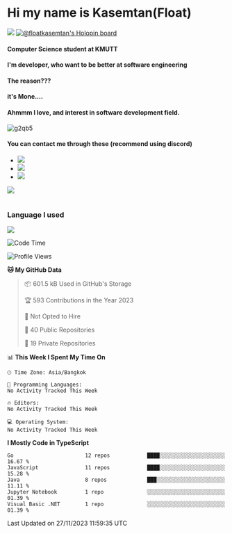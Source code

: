 # Hi my name is Kasemtan(Float)
![](https://64.media.tumblr.com/9c2a8f831efe8da556ffbf89cebb52c9/b86c1ab833a37e32-93/s1280x1920/d000dc22f75df64be2bc150f5fa69c4f6df6bb07.gifv)
[![@floatkasemtan's Holopin board](https://holopin.me/floatkasemtan)](https://holopin.io/@floatkasemtan)
#### Computer Science student at KMUTT
#### I'm developer, who want to be better at software engineering
#### The reason???
#### it's Mone.... 
#### Ahmmm I love, and interest in software development field.
![g2qb5](https://user-images.githubusercontent.com/69688279/175812510-9235eaf7-72f7-40d3-b163-56efa9aa5c6b.gif)

#### You can contact me through these (recommend using discord)
- [![](https://img.shields.io/badge/Discord-5865F2?logo=Discord&logoColor=white)](https://discordapp.com/users/278155096225742848)
- [![](https://img.shields.io/badge/Facebook-1877F2?logo=facebook&logoColor=white)](https://www.facebook.com/float.teavasirichokchai/)
- [![](https://img.shields.io/badge/linkedin-0A66C2?logo=linkedin&logoColor=white)](https://www.linkedin.com/in/floatkasemtan/)

[![](https://github-readme-stats.vercel.app/api?username=FloatKasemtan&show_icons=true&theme=nightowl)]()
#
### Language I used
[![](https://github-readme-stats.vercel.app/api/top-langs/?username=FloatKasemtan&layout=compact&theme=nightowl)]()
<!--START_SECTION:waka-->
![Code Time](http://img.shields.io/badge/Code%20Time-1%2C226%20hrs%2031%20mins-blue)

![Profile Views](http://img.shields.io/badge/Profile%20Views-0-blue)

**🐱 My GitHub Data** 

> 📦 601.5 kB Used in GitHub's Storage 
 > 
> 🏆 593 Contributions in the Year 2023
 > 
> 🚫 Not Opted to Hire
 > 
> 📜 40 Public Repositories 
 > 
> 🔑 19 Private Repositories 
 > 
📊 **This Week I Spent My Time On** 

```text
🕑︎ Time Zone: Asia/Bangkok

💬 Programming Languages: 
No Activity Tracked This Week

🔥 Editors: 
No Activity Tracked This Week

💻 Operating System: 
No Activity Tracked This Week
```

**I Mostly Code in TypeScript** 

```text
Go                       12 repos            ████░░░░░░░░░░░░░░░░░░░░░   16.67 % 
JavaScript               11 repos            ████░░░░░░░░░░░░░░░░░░░░░   15.28 % 
Java                     8 repos             ███░░░░░░░░░░░░░░░░░░░░░░   11.11 % 
Jupyter Notebook         1 repo              ░░░░░░░░░░░░░░░░░░░░░░░░░   01.39 % 
Visual Basic .NET        1 repo              ░░░░░░░░░░░░░░░░░░░░░░░░░   01.39 % 
```




 Last Updated on 27/11/2023 11:59:35 UTC
<!--END_SECTION:waka-->
<!--
**FloatKasemtan/FloatKasemtan** is a ✨ _special_ ✨ repository because its `README.md` (this file) appears on your GitHub profile.

Here are some ideas to get you started:

- 🔭 I’m currently working on ...
- 🌱 I’m currently learning ...
- 👯 I’m looking to collaborate on ...
- 🤔 I’m looking for help with ...
- 💬 Ask me about ...
- 📫 How to reach me: ...
- 😄 Pronouns: ...
- ⚡ Fun fact: ...
-->
